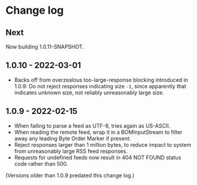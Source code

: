 # Change log

## Next

Now building 1.0.11-SNAPSHOT.

## 1.0.10 - 2022-03-01

+ Backs off from overzealous too-large-response blocking
  introduced in 1.0.9:
  Do not reject responses indicating size `-1`,
  since apparently that indicates unknown size,
  not reliably unreasonably large size.

## 1.0.9 - 2022-02-15

+ When failing to parse a feed as UTF-8, tries again as US-ASCII.
+ When reading the remote feed, wrap it in a BOMInputStream
  to filter away any leading Byte Order Marker if present.
+ Reject responses larger than 1 million bytes,
  to reduce impact to system from unreasonably large RSS feed responses.
+ Requests for undefined feeds now result in 404 NOT FOUND status code rather than 500.

(Versions older than 1.0.9 predated this change log.)

